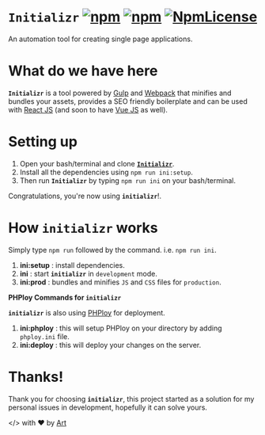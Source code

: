 # `Initializr` [![npm](https://img.shields.io/npm/v/initializr.svg?style=flat-square)](https://www.npmjs.com/package/initializr) [![npm](https://img.shields.io/npm/dm/initializr.svg?style=flat-square)](https://npmcharts.com/compare/initializr) [![NpmLicense](https://img.shields.io/npm/l/initializr.svg?style=flat-square)](https://github.com/artisawesm/initializr/blob/master/LICENSE)

An automation tool for creating single page applications.

# What do we have here

**`Initializr`** is a tool powered by [Gulp](https://gulpjs.com/) and [Webpack](https://webpack.js.org/) that minifies and bundles your assets, provides a SEO friendly boilerplate and can be used with [React JS](https://reactjs.org/) (and soon to have [Vue JS](https://vuejs.org/) as well).

# Setting up

1. Open your bash/terminal and clone [**`Initializr`**](https://github.com/artisawesm/initializr).
2. Install all the dependencies using `npm run ini:setup`.
3. Then run **`Initializr`** by typing `npm run ini` on your bash/terminal.

Congratulations, you're now using **`initializr`**!.

# How `initializr` works

Simply type `npm run` followed by the command. i.e. `npm run ini`.

1. **ini:setup** : install dependencies.
2. **ini** : start **`initializr`** in `development` mode.
3. **ini:prod** : bundles and minifies `JS` and `CSS` files for `production`.

**PHPloy Commands for `initializr`**

**`initializr`** is also using [PHPloy](https://github.com/banago/PHPloy) for deployment.

1. **ini:phploy** : this will setup PHPloy on your directory by adding `phploy.ini` file.
2. **ini:deploy** : this will deploy your changes on the server.

# Thanks!

Thank you for choosing **`initializr`**, this project started as a solution for my personal issues in development, hopefully it can solve yours.

</> with :heart: by [Art](https://artisawesm.com/)
